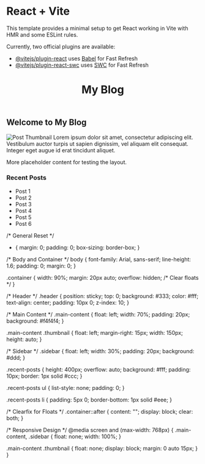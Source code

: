 # React + Vite

This template provides a minimal setup to get React working in Vite with HMR and some ESLint rules.

Currently, two official plugins are available:

- [@vitejs/plugin-react](https://github.com/vitejs/vite-plugin-react/blob/main/packages/plugin-react/README.md) uses [Babel](https://babeljs.io/) for Fast Refresh
- [@vitejs/plugin-react-swc](https://github.com/vitejs/vite-plugin-react-swc) uses [SWC](https://swc.rs/) for Fast Refresh

<!DOCTYPE html>
<html lang="en">
<head>
  <meta charset="UTF-8">
  <meta name="viewport" content="width=device-width, initial-scale=1.0">
  <title>Responsive Blog Layout</title>
  <link rel="stylesheet" href="styles.css">
</head>
<body>
  <header class="header">
    <h1>My Blog</h1>
  </header>
  <div class="container">
    <main class="main-content">
      <h2>Welcome to My Blog</h2>
      <p>
        <img src="https://via.placeholder.com/150" alt="Post Thumbnail" class="thumbnail">
        Lorem ipsum dolor sit amet, consectetur adipiscing elit. Vestibulum auctor turpis ut sapien dignissim, vel aliquam elit consequat. Integer eget augue id erat tincidunt aliquet. 
      </p>
      <p>More placeholder content for testing the layout.</p>
    </main>
    <aside class="sidebar">
      <div class="recent-posts">
        <h3>Recent Posts</h3>
        <ul>
          <li>Post 1</li>
          <li>Post 2</li>
          <li>Post 3</li>
          <li>Post 4</li>
          <li>Post 5</li>
          <li>Post 6</li>
        </ul>
      </div>
    </aside>
  </div>
</body>
</html>


/* General Reset */
* {
  margin: 0;
  padding: 0;
  box-sizing: border-box;
}

/* Body and Container */
body {
  font-family: Arial, sans-serif;
  line-height: 1.6;
  padding: 0;
  margin: 0;
}

.container {
  width: 90%;
  margin: 20px auto;
  overflow: hidden; /* Clear floats */
}

/* Header */
.header {
  position: sticky;
  top: 0;
  background: #333;
  color: #fff;
  text-align: center;
  padding: 10px 0;
  z-index: 10;
}

/* Main Content */
.main-content {
  float: left;
  width: 70%;
  padding: 20px;
  background: #f4f4f4;
}

.main-content .thumbnail {
  float: left;
  margin-right: 15px;
  width: 150px;
  height: auto;
}

/* Sidebar */
.sidebar {
  float: left;
  width: 30%;
  padding: 20px;
  background: #ddd;
}

.recent-posts {
  height: 400px;
  overflow: auto;
  background: #fff;
  padding: 10px;
  border: 1px solid #ccc;
}

.recent-posts ul {
  list-style: none;
  padding: 0;
}

.recent-posts li {
  padding: 5px 0;
  border-bottom: 1px solid #eee;
}

/* Clearfix for Floats */
.container::after {
  content: "";
  display: block;
  clear: both;
}

/* Responsive Design */
@media screen and (max-width: 768px) {
  .main-content,
  .sidebar {
    float: none;
    width: 100%;
  }

  .main-content .thumbnail {
    float: none;
    display: block;
    margin: 0 auto 15px;
  }
}
